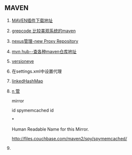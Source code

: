 ## MAVEN
1. [MAVEN插件下载地址](http://repo1.maven.org/maven2/org/apache/maven/plugins/maven-surefire-plugin/2.7.1/)
2. [grepcode 比较美观系统的maven](http://grepcode.com)
3. [nexus管理-new Proxy Repository](http://www.andrejkoelewijn.com/wp/2010/03/09/getting-started-with-nexus-maven-repository-manager/)
4. [mvn hub--查各种maven仓库地址](http://mavenhub.com/mvn/central)
5. [versioneye](https://www.versioneye.com/package/org~springframework--spring-test/version/0)
6. 在settings.xml中设置代理
7. [linkedHashMap](http://blog.csdn.net/ainibaifenbai/article/details/6782836)
8. [n 管](http://www.andrejkoelewijn.com/blog/2010/03/09/getting-started-with-nexus-maven-repository-manager/)

    mirror
    
    id spymemcached id
    
      <mirrorOf>*</mirrorOf>
      
      <name>Human Readable Name for this Mirror.</name>
      
      <url>http://files.couchbase.com/maven2/spy/spymemcached/</url>
      
    </mirror>
7. 

